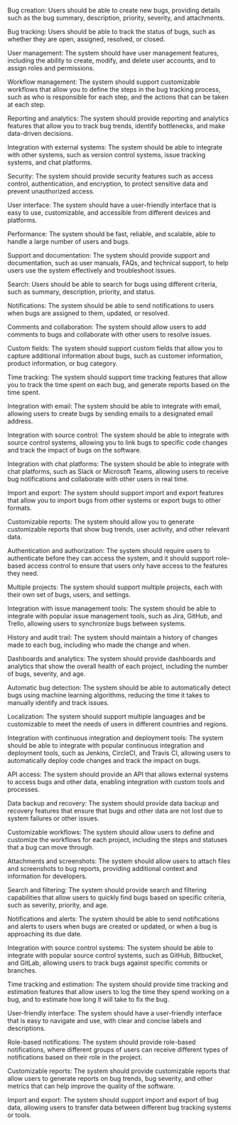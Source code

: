 Bug creation: Users should be able to create new bugs, providing details such as the bug summary, description, priority, severity, and attachments.

Bug tracking: Users should be able to track the status of bugs, such as whether they are open, assigned, resolved, or closed.

User management: The system should have user management features, including the ability to create, modify, and delete user accounts, and to assign roles and permissions.

Workflow management: The system should support customizable workflows that allow you to define the steps in the bug tracking process, such as who is responsible for each step, and the actions that can be taken at each step.

Reporting and analytics: The system should provide reporting and analytics features that allow you to track bug trends, identify bottlenecks, and make data-driven decisions.

Integration with external systems: The system should be able to integrate with other systems, such as version control systems, issue tracking systems, and chat platforms.

Security: The system should provide security features such as access control, authentication, and encryption, to protect sensitive data and prevent unauthorized access.

User interface: The system should have a user-friendly interface that is easy to use, customizable, and accessible from different devices and platforms.

Performance: The system should be fast, reliable, and scalable, able to handle a large number of users and bugs.

Support and documentation: The system should provide support and documentation, such as user manuals, FAQs, and technical support, to help users use the system effectively and troubleshoot issues.

Search: Users should be able to search for bugs using different criteria, such as summary, description, priority, and status.

Notifications: The system should be able to send notifications to users when bugs are assigned to them, updated, or resolved.

Comments and collaboration: The system should allow users to add comments to bugs and collaborate with other users to resolve issues.

Custom fields: The system should support custom fields that allow you to capture additional information about bugs, such as customer information, product information, or bug category.

Time tracking: The system should support time tracking features that allow you to track the time spent on each bug, and generate reports based on the time spent.

Integration with email: The system should be able to integrate with email, allowing users to create bugs by sending emails to a designated email address.

Integration with source control: The system should be able to integrate with source control systems, allowing you to link bugs to specific code changes and track the impact of bugs on the software.

Integration with chat platforms: The system should be able to integrate with chat platforms, such as Slack or Microsoft Teams, allowing users to receive bug notifications and collaborate with other users in real time.

Import and export: The system should support import and export features that allow you to import bugs from other systems or export bugs to other formats.

Customizable reports: The system should allow you to generate customizable reports that show bug trends, user activity, and other relevant data.

Authentication and authorization: The system should require users to authenticate before they can access the system, and it should support role-based access control to ensure that users only have access to the features they need.

Multiple projects: The system should support multiple projects, each with their own set of bugs, users, and settings.

Integration with issue management tools: The system should be able to integrate with popular issue management tools, such as Jira, GitHub, and Trello, allowing users to synchronize bugs between systems.

History and audit trail: The system should maintain a history of changes made to each bug, including who made the change and when.

Dashboards and analytics: The system should provide dashboards and analytics that show the overall health of each project, including the number of bugs, severity, and age.

Automatic bug detection: The system should be able to automatically detect bugs using machine learning algorithms, reducing the time it takes to manually identify and track issues.

Localization: The system should support multiple languages and be customizable to meet the needs of users in different countries and regions.

Integration with continuous integration and deployment tools: The system should be able to integrate with popular continuous integration and deployment tools, such as Jenkins, CircleCI, and Travis CI, allowing users to automatically deploy code changes and track the impact on bugs.

API access: The system should provide an API that allows external systems to access bugs and other data, enabling integration with custom tools and processes.

Data backup and recovery: The system should provide data backup and recovery features that ensure that bugs and other data are not lost due to system failures or other issues.

Customizable workflows: The system should allow users to define and customize the workflows for each project, including the steps and statuses that a bug can move through.

Attachments and screenshots: The system should allow users to attach files and screenshots to bug reports, providing additional context and information for developers.

Search and filtering: The system should provide search and filtering capabilities that allow users to quickly find bugs based on specific criteria, such as severity, priority, and age.

Notifications and alerts: The system should be able to send notifications and alerts to users when bugs are created or updated, or when a bug is approaching its due date.

Integration with source control systems: The system should be able to integrate with popular source control systems, such as GitHub, Bitbucket, and GitLab, allowing users to track bugs against specific commits or branches.

Time tracking and estimation: The system should provide time tracking and estimation features that allow users to log the time they spend working on a bug, and to estimate how long it will take to fix the bug.

User-friendly interface: The system should have a user-friendly interface that is easy to navigate and use, with clear and concise labels and descriptions.

Role-based notifications: The system should provide role-based notifications, where different groups of users can receive different types of notifications based on their role in the project.

Customizable reports: The system should provide customizable reports that allow users to generate reports on bug trends, bug severity, and other metrics that can help improve the quality of the software.

Import and export: The system should support import and export of bug data, allowing users to transfer data between different bug tracking systems or tools.
